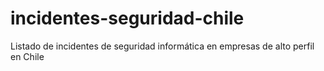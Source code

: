 # incidentes-seguridad-chile
Listado de incidentes de seguridad informática en empresas de alto perfil en Chile
